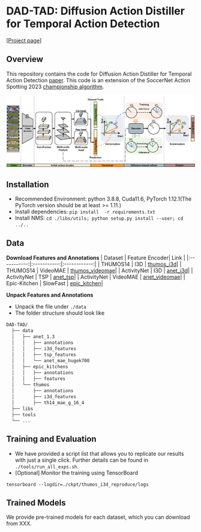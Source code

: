 # DAD-TAD: Diffusion Action Distiller for Temporal Action Detection

[[Project page](https://vsislab.github.io/DAD-TAD/)]

## Overview

This repository contains the code for Diffusion Action Distiller for Temporal Action Detection [paper](https://www.google.com). This code is an extension of the SoccerNet Action Spotting 2023 [championship algorithm](https://github.com/SoccerNet/sn-spotting).

![Overview](./assets/Overview.png)

## Installation
+ Recommended Environment: python 3.8.8, Cuda11.6, PyTorch 1.12.1(The PyTorch version should be at least >= 1.11.)
+ Install dependencies: `pip install  -r requirements.txt`
+ Install NMS: `cd ./libs/utils; python setup.py install --user; cd ../..`

## Data
**Download Features and Annotations**
| Dataset  | Feature Encoder| Link |
|:-----------:|:-----------:|:------------:|
| THUMOS14 | I3D | [thumos_i3d](https://github.com/happyharrycn/actionformer_release/tree/main)|
| THUMOS14 | VideoMAE | [thumos_videomae](https://github.com/OpenGVLab/InternVideo/tree/main/Downstream/Temporal-Action-Localization)|
| ActivityNet | I3D | [anet_i3d](https://github.com/sauradip/tags)|
| ActivityNet | TSP | [anet_tsp](https://github.com/happyharrycn/actionformer_release/tree/main)|
| ActivityNet | VideoMAE | [anet_videomae](https://github.com/OpenGVLab/InternVideo/tree/main/Downstream/Temporal-Action-Localization)|
| Epic-Kitchen | SlowFast | [epic_kitchen](https://github.com/happyharrycn/actionformer_release/tree/main)|

**Unpack Features and Annotations**
+ Unpack the file under `./data`
+ The folder structure should look like
```
DAD-TAD/
  ├── data
  │   ├── anet_1.3
  │   │   ├── annotations
  │   │   ├── i3d_features
  │   │   ├── tsp_features
  │   │   └── anet_mae_hugek700
  │   ├── epic_kitchens
  │   │   ├── annotations
  │   │   ├── features
  │   └── thumos
  │       ├── annotations
  │       ├── i3d_features
  │       ├── th14_mae_g_16_4
  ├── libs
  ├── tools
  └── ...
```

<!--
### THUMOS14
+ I3D feature: from ActionFormer repository ([thumos_i3d](https://github.com/happyharrycn/actionformer_release/tree/main)).
+ VideoMAE feature: from InternVideo repository ([thumos_videomae](https://github.com/OpenGVLab/InternVideo/tree/main/Downstream/Temporal-Action-Localization)).
  
### ActivityNet
+ I3D feature: from TAGS repository ([anet_i3d](https://github.com/sauradip/tags)).
+ TSP feature: from ActionFormer repository ([anet_tsp](https://github.com/happyharrycn/actionformer_release/tree/main)).
+ VideoMAE feature: from InternVideo repository ([anet_videomae](https://github.com/OpenGVLab/InternVideo/tree/main/Downstream/Temporal-Action-Localization)).

### Epic-Kitchen
+ SlowFast feature: from ActionFormer repository ([epic_kitchen](https://github.com/happyharrycn/actionformer_release/tree/main)).
-->

## Training and Evaluation
+ We have provided a script list that allows you to replicate our results with just a single click. Further details can be found in `./tools/run_all_exps.sh`.
+ [Optional] Monitor the training using TensorBoard
```
tensorboard --logdir=./ckpt/thumos_i3d_reproduce/logs
```

## Trained Models
We provide pre-trained models for each dataset, which you can download from XXX.

